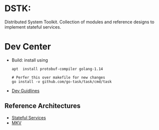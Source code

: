 # DSTK:
Distributed System Toolkit. Collection of modules and reference designs to
 implement stateful services.

# Dev Center
- Build: install using
    ```shell script
    apt  install protobuf-compiler golang-1.14
  
    # Perfer this over makefile for new changes
    go install -v github.com/go-task/task/cmd/task
    ```
- [Dev Guidlines](docs/dev.md)

## Reference Architectures
- [Stateful Services](docs/stateful-service.md)
- [MKV](pkg/mkv/README.md)